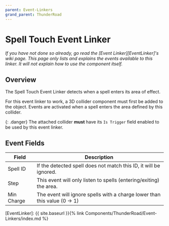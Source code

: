 ```yaml
---
parent: Event-Linkers
grand_parent: ThunderRoad
---
```

# Spell Touch Event Linker
*If you have not done so already, go read the [Event Linker][EventLinker]'s wiki page. This page only lists and explains the events available to this linker. It will not explain how to use the component itself.*

## Overview
The Spell Touch Event Linker detects when a spell enters its area of effect. 

For this event linker to work, a 3D collider component must first be added to the object. Events are activated when a spell enters the area defined by this collider.

{: .danger}
The attached collider **must** have its `Is Trigger` field enabled to be used by this event linker.


## Event Fields

| Field         | Description
| ---           | ---
| Spell ID      | If the detected spell does not match this ID, it will be ignored.
| Step          | This event will only listen to spells (entering/exiting) the area.
| Min Charge    | The event will ignore spells with a charge lower than this value (0 -> 1)



[EventLinker]:  {{ site.baseurl }}{% link Components/ThunderRoad/Event-Linkers/index.md %}